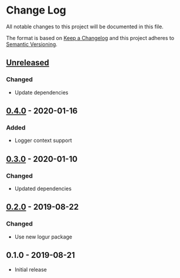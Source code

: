 # Change Log


All notable changes to this project will be documented in this file.

The format is based on [Keep a Changelog](http://keepachangelog.com/en/1.0.0/)
and this project adheres to [Semantic Versioning](http://semver.org/spec/v2.0.0.html).


## [Unreleased]

### Changed

- Update dependencies


## [0.4.0] - 2020-01-16

### Added

- Logger context support


## [0.3.0] - 2020-01-10

### Changed

- Updated dependencies


## [0.2.0] - 2019-08-22

### Changed

- Use new logur package


## 0.1.0 - 2019-08-21

- Initial release


[Unreleased]: https://github.com/logur/adapter-hclog/compare/v0.4.0...HEAD
[0.4.0]: https://github.com/logur/adapter-hclog/compare/v0.3.0...v0.4.0
[0.3.0]: https://github.com/logur/adapter-hclog/compare/v0.2.0...v0.3.0
[0.2.0]: https://github.com/logur/adapter-hclog/compare/v0.1.0...v0.2.0
